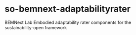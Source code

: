 so-bemnext-adaptabilityrater
============================

BEMNext Lab Embodied adaptability rater components for the sustainability-open framework